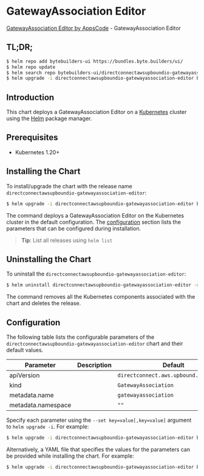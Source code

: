 # GatewayAssociation Editor

[GatewayAssociation Editor by AppsCode](https://byte.builders) - GatewayAssociation Editor

## TL;DR;

```bash
$ helm repo add bytebuilders-ui https://bundles.byte.builders/ui/
$ helm repo update
$ helm search repo bytebuilders-ui/directconnectawsupboundio-gatewayassociation-editor --version=v0.4.18
$ helm upgrade -i directconnectawsupboundio-gatewayassociation-editor bytebuilders-ui/directconnectawsupboundio-gatewayassociation-editor -n default --create-namespace --version=v0.4.18
```

## Introduction

This chart deploys a GatewayAssociation Editor on a [Kubernetes](http://kubernetes.io) cluster using the [Helm](https://helm.sh) package manager.

## Prerequisites

- Kubernetes 1.20+

## Installing the Chart

To install/upgrade the chart with the release name `directconnectawsupboundio-gatewayassociation-editor`:

```bash
$ helm upgrade -i directconnectawsupboundio-gatewayassociation-editor bytebuilders-ui/directconnectawsupboundio-gatewayassociation-editor -n default --create-namespace --version=v0.4.18
```

The command deploys a GatewayAssociation Editor on the Kubernetes cluster in the default configuration. The [configuration](#configuration) section lists the parameters that can be configured during installation.

> **Tip**: List all releases using `helm list`

## Uninstalling the Chart

To uninstall the `directconnectawsupboundio-gatewayassociation-editor`:

```bash
$ helm uninstall directconnectawsupboundio-gatewayassociation-editor -n default
```

The command removes all the Kubernetes components associated with the chart and deletes the release.

## Configuration

The following table lists the configurable parameters of the `directconnectawsupboundio-gatewayassociation-editor` chart and their default values.

|     Parameter      | Description |                      Default                      |
|--------------------|-------------|---------------------------------------------------|
| apiVersion         |             | <code>directconnect.aws.upbound.io/v1beta1</code> |
| kind               |             | <code>GatewayAssociation</code>                   |
| metadata.name      |             | <code>gatewayassociation</code>                   |
| metadata.namespace |             | <code>""</code>                                   |


Specify each parameter using the `--set key=value[,key=value]` argument to `helm upgrade -i`. For example:

```bash
$ helm upgrade -i directconnectawsupboundio-gatewayassociation-editor bytebuilders-ui/directconnectawsupboundio-gatewayassociation-editor -n default --create-namespace --version=v0.4.18 --set apiVersion=directconnect.aws.upbound.io/v1beta1
```

Alternatively, a YAML file that specifies the values for the parameters can be provided while
installing the chart. For example:

```bash
$ helm upgrade -i directconnectawsupboundio-gatewayassociation-editor bytebuilders-ui/directconnectawsupboundio-gatewayassociation-editor -n default --create-namespace --version=v0.4.18 --values values.yaml
```
